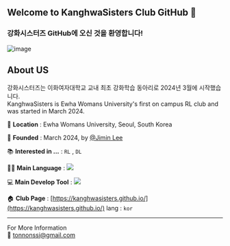 ## Welcome to KanghwaSisters Club GitHub 👋
### 강화시스터즈 GitHub에 오신 것을 환영합니다!
![image](https://github.com/user-attachments/assets/21ac6eca-cdf7-4c25-bdde-3633d7aa397c)


## About US
강화시스터즈는 이화여자대학교 교내 최초 강화학습 동아리로 2024년 3월에 시작했습니다.  
KanghwaSisters is Ewha Womans University's first on campus RL club and was started in March 2024.  

📍 **Location** : Ewha Womans University, Seoul, South Korea  

🏁 **Founded** : March 2024, by [@Jimin Lee](https://github.com/Tonnonssi)  

📚 **Interested in ...** : `RL` , `DL`  

👩‍💻 **Main Language** : <img src="https://img.shields.io/badge/Python-3776AB?style=flat-square&logo=Python&logoColor=white"/>   

💻 **Main Develop Tool** : <img src="https://img.shields.io/badge/Pytorch-EE4C2C?style=flat-square&logo=pytorch&logoColor=white"/>

🏠 **Club Page** : [https://kanghwasisters.github.io/](https://kanghwasisters.github.io/) lang : `kor`   


---  
For More Information  
📨 [tonnonssi@gmail.com](tonnonssi@gmail.com)
